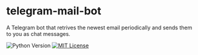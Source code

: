 # telegram-mail-bot

A Telegram bot that retrives the newest email periodically and sends them to you as chat messages.


![Python Version](https://img.shields.io/badge/python-3.6-blue.svg)
[![MIT License](https://img.shields.io/badge/license-MIT-blue.svg)](https://opensource.org/licenses/MIT)